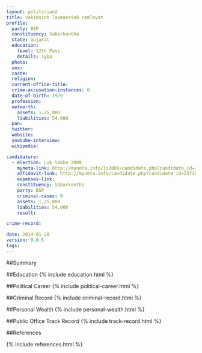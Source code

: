 ```yaml
---
layout: politician2
title: vakimsinh laxmansinh ramlavat
profile: 
  party: BSP
  constituency: Sabarkantha
  state: Gujarat
  education: 
    level: 12th Pass
    details: syba
  photo: 
  sex: 
  caste: 
  religion: 
  current-office-title: 
  crime-accusation-instances: 0
  date-of-birth: 1979
  profession: 
  networth: 
    assets: 1,25,000
    liabilities: 54,000
  pan: 
  twitter: 
  website: 
  youtube-interview: 
  wikipedia: 

candidature: 
  - election: Lok Sabha 2009
    myneta-link: http://myneta.info/ls2009/candidate.php?candidate_id=2371
    affidavit-link: http://myneta.info/candidate.php?candidate_id=2371&scan=original
    expenses-link: 
    constituency: Sabarkantha 
    party: BSP
    criminal-cases: 0
    assets: 1,25,000
    liabilities: 54,000
    result:  

crime-record: 

date: 2014-01-28
version: 0.0.5
tags: 
---
```

##Summary


##Education
{% include education.html %}


##Political Career
{% include political-career.html %}


##Criminal Record
{% include criminal-record.html %}


##Personal Wealth
{% include personal-wealth.html %}


##Public Office Track Record
{% include track-record.html %}


##References


{% include references.html %}